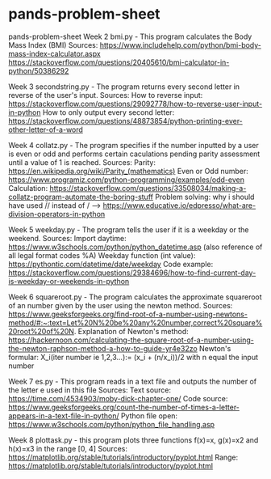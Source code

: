# pands-problem-sheet
pands-problem-sheet
Week 2 
bmi.py - This program calculates the Body Mass Index (BMI)
Sources:
https://www.includehelp.com/python/bmi-body-mass-index-calculator.aspx
https://stackoverflow.com/questions/20405610/bmi-calculator-in-python/50386292

Week 3
secondstring.py - The program returns every second letter in reverse of the user's input. 
Sources: 
How to reverse input: https://stackoverflow.com/questions/29092778/how-to-reverse-user-input-in-python
How to only output every second letter: https://stackoverflow.com/questions/48873854/python-printing-ever-other-letter-of-a-word

Week 4
collatz.py - The program specifies if the number inputted by a user is even or odd and performs certain caculations pending parity assessment until a value of 1 is reached.
Sources: 
Parity: https://en.wikipedia.org/wiki/Parity_(mathematics)
Even or Odd number: https://www.programiz.com/python-programming/examples/odd-even
Calculation: https://stackoverflow.com/questions/33508034/making-a-collatz-program-automate-the-boring-stuff
Problem solving: why i should have used // instead of / --> https://www.educative.io/edpresso/what-are-division-operators-in-python

Week 5 
weekday.py - The program tells the user if it is a weekday or the weekend. 
Sources:
Import daytime: https://www.w3schools.com/python/python_datetime.asp (also reference of all legal format codes %A)
Weekday function (int value): https://pythontic.com/datetime/date/weekday
Code example: https://stackoverflow.com/questions/29384696/how-to-find-current-day-is-weekday-or-weekends-in-python

Week 6 
squareroot.py - The program calculates the approximate squareroot of an number given by the user using the newton method.
Sources: 
https://www.geeksforgeeks.org/find-root-of-a-number-using-newtons-method/#:~:text=Let%20N%20be%20any%20number,correct%20square%20root%20of%20N.
Explanation of Newton's method: https://hackernoon.com/calculating-the-square-root-of-a-number-using-the-newton-raphson-method-a-how-to-guide-yr4e32zo
Newton's formular: X_i(iter number ie 1,2,3...):= (x_i + (n/x_i))/2 with n equal the input number

Week 7 
es.py - This program reads in a text file and outputs the number of the letter e used in this file
Sources:
Text source: https://time.com/4534903/moby-dick-chapter-one/
Code source: https://www.geeksforgeeks.org/count-the-number-of-times-a-letter-appears-in-a-text-file-in-python/
Python file open: https://www.w3schools.com/python/python_file_handling.asp


Week 8
plottask.py - this program plots three functions f(x)=x, g(x)=x2 and h(x)=x3 in the range [0, 4]
Sources: https://matplotlib.org/stable/tutorials/introductory/pyplot.html
Range: https://matplotlib.org/stable/tutorials/introductory/pyplot.html
